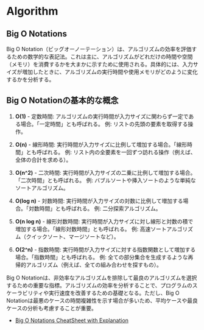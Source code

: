 # Algorithm

## Big O Notations

Big O Notation（ビッグオーノーテーション）は、アルゴリズムの効率を評価するための数学的な表記法。これは主に、アルゴリズムがどれだけの時間や空間（メモリ）を消費するかを大まかに示すために使用される。具体的には、入力サイズが増加したときに、アルゴリズムの実行時間や使用メモリがどのように変化するかを分析する。

## Big O Notationの基本的な概念

1. **O(1)** - 定数時間: アルゴリズムの実行時間が入力サイズに関わらず一定である場合。「一定時間」とも呼ばれる。
   例: リストの先頭の要素を取得する操作。

2. **O(n)** - 線形時間: 実行時間が入力サイズに比例して増加する場合。「線形時間」とも呼ばれる。
   例: リスト内の全要素を一回ずつ訪れる操作（例えば、全体の合計を求める）。

3. **O(n^2)** - 二次時間: 実行時間が入力サイズの二乗に比例して増加する場合。「二次時間」とも呼ばれる。
   例: バブルソートや挿入ソートのような単純なソートアルゴリズム。

4. **O(log n)** - 対数時間: 実行時間が入力サイズの対数に比例して増加する場合。「対数時間」とも呼ばれる。
   例: 二分探索アルゴリズム。

5. **O(n log n)** - 線形対数時間: 実行時間が入力サイズに対し線形と対数の積で増加する場合。「線形対数時間」とも呼ばれる。
   例: 高速ソートアルゴリズム（クイックソート、マージソートなど）。

6. **O(2^n)** - 指数時間: 実行時間が入力サイズに対する指数関数として増加する場合。「指数時間」とも呼ばれる。
   例: 全ての部分集合を生成するような再帰的アルゴリズム（例えば、全ての組み合わせを探すもの）。

Big O Notationは、非効率なアルゴリズムを排除して最良のアルゴリズムを選択するための重要な指標。アルゴリズムの効率を分析することで、プログラムのスケーラビリティや実行速度を改善するための基礎となる。ただし、Big O Notationは最悪のケースの時間複雑性を示す場合が多いため、平均ケースや最良ケースの分析も考慮することが重要。

- [Big O Notations CheatSheet with Explanation](https://dev.to/somadevtoo/big-o-notations-cheatsheet-with-explanation-i2h)
